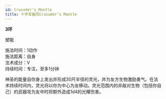 ```yaml
---
id: Crusader’s Mantle
title: 十字军披风Crusader’s Mantle
---
```


**3环**

塑能

施法时间：1动作  
施法距离：自身  
法术成分：V  
持续时间：专注，至多1分钟  


神圣的能量自你身上发出并形成30尺半径的灵光，并为友方生物激励勇气。在法术持续时间内，灵光将以你为中心为友移动。灵光范围内的非敌对生物（包括你自己）的武器攻为友中时将额外造成1d4的光耀伤害。
